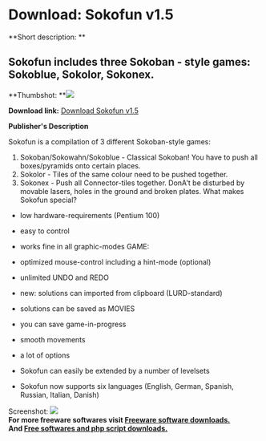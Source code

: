 # Download: Sokofun v1.5

**Short description: **

## Sokofun includes three Sokoban - style games: Sokoblue, Sokolor, Sokonex.

  
**Thumbshot: **![](http://www.freewarefiles.com/screenshot/sokofun_md.gif)   
  
**Download link:** [Download Sokofun v1.5](http://freesoftwares.boysofts.com/Sokofun-V_program_6709.html)  
  

**Publisher's Description**  
  

Sokofun is a compilation of 3 different Sokoban-style games:

  1. Sokoban/Sokowahn/Sokoblue - Classical Sokoban! You have to push all boxes/pyramids onto certain places. 
  2. Sokolor - Tiles of the same colour need to be pushed together. 
  3. Sokonex - Push all Connector-tiles together. DonA't be disturbed by movable lasers, holes in the ground and broken plates. 
What makes Sokofun special?

  * low hardware-requirements (Pentium 100) 
  * easy to control 
  * works fine in all graphic-modes 
GAME:

  * optimized mouse-control including a hint-mode (optional) 
  * unlimited UNDO and REDO 
  * new: solutions can imported from clipboard (LURD-standard) 
  * solutions can be saved as MOVIES 
  * you can save game-in-progress 
  * smooth movements 
  * a lot of options 
  * Sokofun can easily be extended by a number of levelsets 
  * Sokofun now supports six languages (English, German, Spanish, Russian, Italian, Danish) 

  
  
Screenshot: ![](http://www.freewarefiles.com/screenshot/sokofun.gif)  
**For more freeware softwares visit [Freeware software downloads.](http://freesoftwares.boysofts.com/)**   
**And [Free softwares and php script downloads.](http://www.boysofts.com/)**

